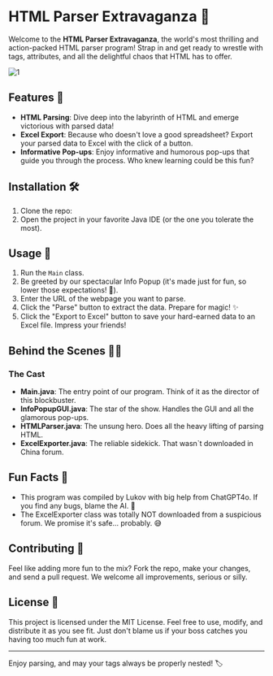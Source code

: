 # HTML Parser Extravaganza 🎉

Welcome to the **HTML Parser Extravaganza**, the world's most thrilling and action-packed HTML parser program! Strap in and get ready to wrestle with tags, attributes, and all the delightful chaos that HTML has to offer. 


![1](https://github.com/29lim85/java_parser/assets/15078613/cbbfd578-2c9f-4144-98c7-0b4bee589c5d)


## Features 🚀

- **HTML Parsing**: Dive deep into the labyrinth of HTML and emerge victorious with parsed data!
- **Excel Export**: Because who doesn't love a good spreadsheet? Export your parsed data to Excel with the click of a button.
- **Informative Pop-ups**: Enjoy informative and humorous pop-ups that guide you through the process. Who knew learning could be this fun?

  

## Installation 🛠️

1. Clone the repo:
2. Open the project in your favorite Java IDE (or the one you tolerate the most).

## Usage 📖

1. Run the `Main` class.
2. Be greeted by our spectacular Info Popup (it's made just for fun, so lower those expectations! 🎉).
3. Enter the URL of the webpage you want to parse.
4. Click the "Parse" button to extract the data. Prepare for magic! ✨
5. Click the "Export to Excel" button to save your hard-earned data to an Excel file. Impress your friends!

## Behind the Scenes 🕵️‍♂️

### The Cast

- **Main.java**: The entry point of our program. Think of it as the director of this blockbuster.
- **InfoPopupGUI.java**: The star of the show. Handles the GUI and all the glamorous pop-ups.
- **HTMLParser.java**: The unsung hero. Does all the heavy lifting of parsing HTML.
- **ExcelExporter.java**: The reliable sidekick. That wasn`t downloaded in China forum.

## Fun Facts 🎉

- This program was compiled by Lukov with big help from ChatGPT4o. If you find any bugs, blame the AI. 🤖
- The ExcelExporter class was totally NOT downloaded from a suspicious forum. We promise it's safe... probably. 😅

## Contributing 🤝

Feel like adding more fun to the mix? Fork the repo, make your changes, and send a pull request. We welcome all improvements, serious or silly.

## License 📜

This project is licensed under the MIT License. Feel free to use, modify, and distribute it as you see fit. Just don't blame us if your boss catches you having too much fun at work.

---

Enjoy parsing, and may your tags always be properly nested! 🏷️
